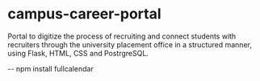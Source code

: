 # campus-career-portal

Portal to digitize the process of recruiting and connect students with recruiters through the university placement office in a structured manner, using Flask, HTML, CSS and PostrgreSQL.


-- npm install fullcalendar